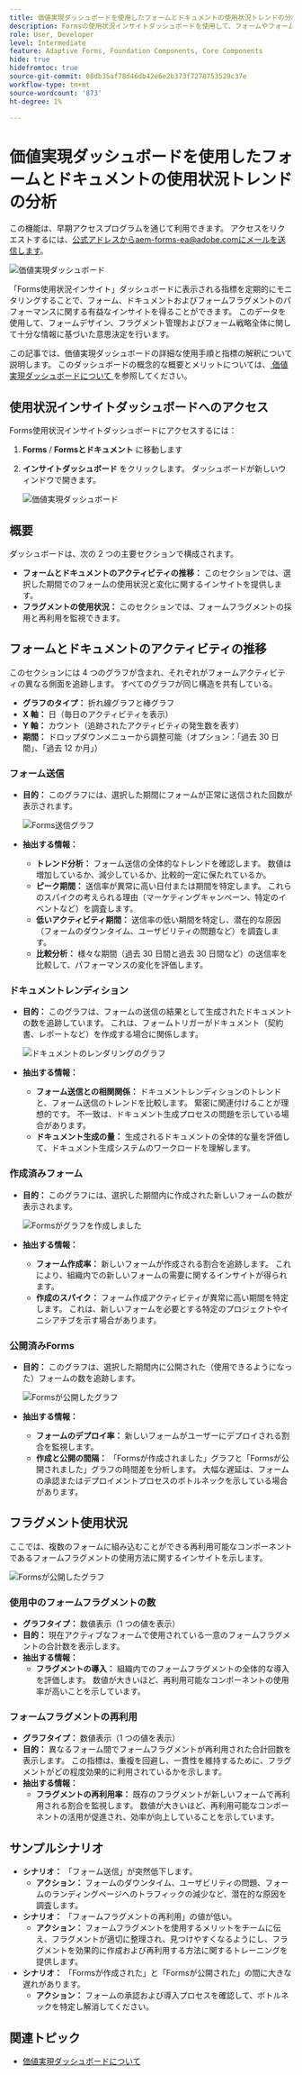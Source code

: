 ```yaml
---
title: 価値実現ダッシュボードを使用したフォームとドキュメントの使用状況トレンドの分析
description: Formsの使用状況インサイトダッシュボードを使用して、フォームやフォームフラグメントのパフォーマンスを監視し、把握する方法について説明します。
role: User, Developer
level: Intermediate
feature: Adaptive Forms, Foundation Components, Core Components
hide: true
hidefromtoc: true
source-git-commit: 08db35af78d46db42e6e2b373f7278753529c37e
workflow-type: tm+mt
source-wordcount: '873'
ht-degree: 1%

---
```


# 価値実現ダッシュボードを使用したフォームとドキュメントの使用状況トレンドの分析

<span class="preview"> この機能は、早期アクセスプログラムを通じて利用できます。 アクセスをリクエストするには、公式アドレスからaem-forms-ea@adobe.comにメールを送信します。<span>

![ 価値実現ダッシュボード ](/help/edge/docs/forms/universal-editor/assets/forms-insights-banner.svg)

「Forms使用状況インサイト」ダッシュボードに表示される指標を定期的にモニタリングすることで、フォーム、ドキュメントおよびフォームフラグメントのパフォーマンスに関する有益なインサイトを得ることができます。 このデータを使用して、フォームデザイン、フラグメント管理およびフォーム戦略全体に関して十分な情報に基づいた意思決定を行います。

この記事では、価値実現ダッシュボードの詳細な使用手順と指標の解釈について説明します。 このダッシュボードの概念的な概要とメリットについては、[ 価値実現ダッシュボードについて ](/help/forms/aem-forms-value-realization-dashboard.md) を参照してください。


## 使用状況インサイトダッシュボードへのアクセス

Forms使用状況インサイトダッシュボードにアクセスするには：

1. **Forms** / **Formsとドキュメント** に移動します
1. **インサイトダッシュボード** をクリックします。 ダッシュボードが新しいウィンドウで開きます。

   ![ 価値実現ダッシュボード ](/help/forms/assets/forms-usage-insights.png)

## 概要

ダッシュボードは、次の 2 つの主要セクションで構成されます。

- **フォームとドキュメントのアクティビティの推移：** このセクションでは、選択した期間でのフォームの使用状況と変化に関するインサイトを提供します。
- **フラグメントの使用状況：** このセクションでは、フォームフラグメントの採用と再利用を監視できます。

## フォームとドキュメントのアクティビティの推移

このセクションには 4 つのグラフが含まれ、それぞれがフォームアクティビティの異なる側面を追跡します。 すべてのグラフが同じ構造を共有している。

- **グラフのタイプ：** 折れ線グラフと棒グラフ
- **X 軸：** 日（毎日のアクティビティを表示）
- **Y 軸：** カウント（追跡されたアクティビティの発生数を表す）
- **期間：** ドロップダウンメニューから調整可能（オプション：「過去 30 日間」、「過去 12 か月」）




### フォーム送信

- **目的：** このグラフには、選択した期間にフォームが正常に送信された回数が表示されます。

  ![Forms送信グラフ ](/help/forms/assets/forms-submissions-vr-dashboard-form-insights.png)
- **抽出する情報：**
   - **トレンド分析：** フォーム送信の全体的なトレンドを確認します。 数値は増加しているか、減少しているか、比較的一定に保たれているか。
   - **ピーク期間：** 送信率が異常に高い日付または期間を特定します。 これらのスパイクの考えられる理由（マーケティングキャンペーン、特定のイベントなど）を調査します。
   - **低いアクティビティ期間：** 送信率の低い期間を特定し、潜在的な原因（フォームのダウンタイム、ユーザビリティの問題など）を調査します。
   - **比較分析：** 様々な期間（過去 30 日間と過去 30 日間など）の送信率を比較して、パフォーマンスの変化を評価します。

### ドキュメントレンディション

- **目的：** このグラフは、フォームの送信の結果として生成されたドキュメントの数を追跡しています。 これは、フォームトリガーがドキュメント（契約書、レポートなど）を作成する場合に関係します。

  ![ ドキュメントのレンダリングのグラフ ](/help/forms/assets/document-rendetions-vr-dashboard-form-insights.png)


- **抽出する情報：**
   - **フォーム送信との相関関係：** ドキュメントレンディションのトレンドと、フォーム送信のトレンドを比較します。 緊密に関連付けることが理想的です。 不一致は、ドキュメント生成プロセスの問題を示している場合があります。
   - **ドキュメント生成の量：** 生成されるドキュメントの全体的な量を評価して、ドキュメント生成システムのワークロードを理解します。

### 作成済みフォーム


- **目的：** このグラフには、選択した期間内に作成された新しいフォームの数が表示されます。

  ![Formsがグラフを作成しました ](/help/forms/assets/forms-created-vr-dashboard-form-insights.png)

- **抽出する情報：**
   - **フォーム作成率：** 新しいフォームが作成される割合を追跡します。 これにより、組織内での新しいフォームの需要に関するインサイトが得られます。
   - **作成のスパイク：** フォーム作成アクティビティが異常に高い期間を特定します。 これは、新しいフォームを必要とする特定のプロジェクトやイニシアチブを示す場合があります。

### 公開済みForms

- **目的：** このグラフは、選択した期間内に公開された（使用できるようになった）フォームの数を追跡します。

  ![Formsが公開したグラフ ](/help/forms/assets/forms-publish-vr-dashboard-form-insights.png)


- **抽出する情報：**
   - **フォームのデプロイ率：** 新しいフォームがユーザーにデプロイされる割合を監視します。
   - **作成と公開の間隔：** 「Formsが作成されました」グラフと「Formsが公開されました」グラフの時間差を分析します。 大幅な遅延は、フォームの承認またはデプロイメントプロセスのボトルネックを示している場合があります。

## フラグメント使用状況

ここでは、複数のフォームに組み込むことができる再利用可能なコンポーネントであるフォームフラグメントの使用方法に関するインサイトを示します。

![Formsが公開したグラフ ](/help/forms/assets/fragment-usage-vr-dashboard-form-insights.png)

### 使用中のフォームフラグメントの数

- **グラフタイプ：** 数値表示（1 つの値を表示）
- **目的：** 現在アクティブなフォームで使用されている一意のフォームフラグメントの合計数を表示します。
- **抽出する情報：**
   - **フラグメントの導入：** 組織内でのフォームフラグメントの全体的な導入を評価します。 数値が大きいほど、再利用可能なコンポーネントの使用率が高いことを示しています。

### フォームフラグメントの再利用

- **グラフタイプ：** 数値表示（1 つの値を表示）
- **目的：** 異なるフォーム間でフォームフラグメントが再利用された合計回数を表示します。 この指標は、重複を回避し、一貫性を維持するために、フラグメントがどの程度効果的に利用されているかを示します。
- **抽出する情報：**
   - **フラグメントの再利用率：** 既存のフラグメントが新しいフォームで再利用される割合を監視します。 数値が大きいほど、再利用可能なコンポーネントの活用が促進され、効率が向上していることを示しています。

## サンプルシナリオ

- **シナリオ：** 「フォーム送信」が突然低下します。
   - **アクション：** フォームのダウンタイム、ユーザビリティの問題、フォームのランディングページへのトラフィックの減少など、潜在的な原因を調査します。
- **シナリオ：** 「フォームフラグメントの再利用」の値が低い。
   - **アクション：** フォームフラグメントを使用するメリットをチームに伝え、フラグメントが適切に整理され、見つけやすくなるようにし、フラグメントを効果的に作成および再利用する方法に関するトレーニングを提供します。
- **シナリオ：** 「Formsが作成された」と「Formsが公開された」の間に大きな遅れがあります。
   - **アクション：** フォームの承認および導入プロセスを確認して、ボトルネックを特定し解消してください。



## 関連トピック

- [価値実現ダッシュボードについて](/help/forms/aem-forms-value-realization-dashboard.md)
